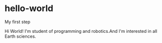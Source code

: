 # hello-world
My first step

Hi World!
I'm student of programming and robotics.And I'm interested in all Earth sciences.
